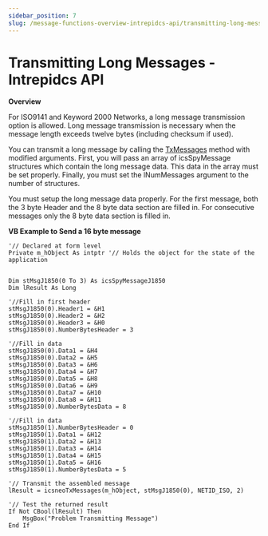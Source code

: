```yaml
---
sidebar_position: 7
slug: /message-functions-overview-intrepidcs-api/transmitting-long-messages-intrepidcs-api
---
```


# Transmitting Long Messages - Intrepidcs API

**Overview**

For ISO9141 and Keyword 2000 Networks, a long message transmission option is allowed. Long message transmission is necessary when the message length exceeds twelve bytes (including checksum if used).

You can transmit a long message by calling the [TxMessages](txmessages-method-intrepidcs-api.md) method with modified arguments. First, you will pass an array of icsSpyMessage structures which contain the long message data. This data in the array must be set properly. Finally, you must set the lNumMessages argument to the number of structures.

You must setup the long message data properly. For the first message, both the 3 byte Header and the 8 byte data section are filled in. For consecutive messages only the 8 byte data section is filled in.

**VB Example to Send a 16 byte message**

```vbnet
'// Declared at form level
Private m_hObject As intptr '// Holds the object for the state of the application


Dim stMsgJ1850(0 To 3) As icsSpyMessageJ1850
Dim lResult As Long

'//Fill in first header
stMsgJ1850(0).Header1 = &H1
stMsgJ1850(0).Header2 = &H2
stMsgJ1850(0).Header3 = &H0
stMsgJ1850(0).NumberBytesHeader = 3

'//Fill in data
stMsgJ1850(0).Data1 = &H4
stMsgJ1850(0).Data2 = &H5
stMsgJ1850(0).Data3 = &H6
stMsgJ1850(0).Data4 = &H7
stMsgJ1850(0).Data5 = &H8
stMsgJ1850(0).Data6 = &H9
stMsgJ1850(0).Data7 = &H10
stMsgJ1850(0).Data8 = &H11
stMsgJ1850(0).NumberBytesData = 8

'//Fill in data
stMsgJ1850(1).NumberBytesHeader = 0
stMsgJ1850(1).Data1 = &H12
stMsgJ1850(1).Data2 = &H13
stMsgJ1850(1).Data3 = &H14
stMsgJ1850(1).Data4 = &H15
stMsgJ1850(1).Data5 = &H16
stMsgJ1850(1).NumberBytesData = 5

'// Transmit the assembled message
lResult = icsneoTxMessages(m_hObject, stMsgJ1850(0), NETID_ISO, 2)

'// Test the returned result
If Not CBool(lResult) Then
    MsgBox("Problem Transmitting Message")
End If
```